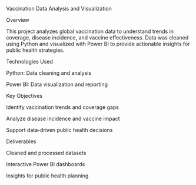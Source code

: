 Vaccination Data Analysis and Visualization

Overview

This project analyzes global vaccination data to understand trends in coverage, disease incidence, and vaccine effectiveness. Data was cleaned using Python and visualized with Power BI to provide actionable insights for public health strategies.

Technologies Used

Python: Data cleaning and analysis

Power BI: Data visualization and reporting


Key Objectives

Identify vaccination trends and coverage gaps

Analyze disease incidence and vaccine impact

Support data-driven public health decisions


Deliverables

Cleaned and processed datasets

Interactive Power BI dashboards

Insights for public health planning
